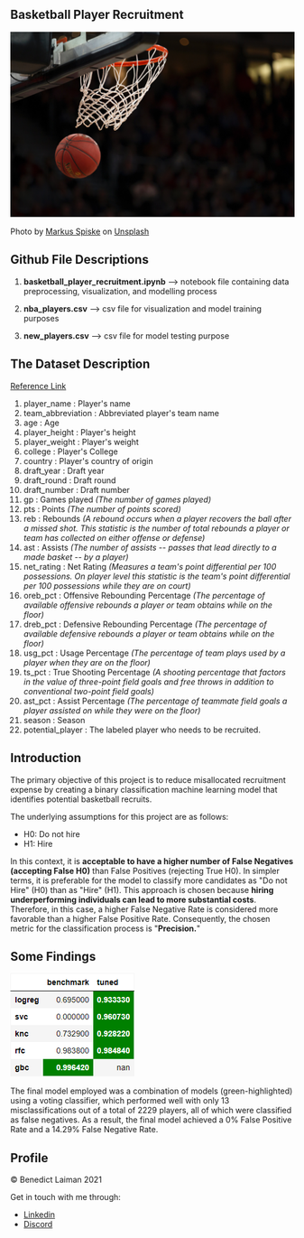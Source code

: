 ## Basketball Player Recruitment


![markus](pic/markus.JPG)


Photo by [Markus Spiske](https://unsplash.com/@neonbrand) on [Unsplash](https://unsplash.com/photos/BfphcCvhl6E)

## Github File Descriptions

1. __basketball_player_recruitment.ipynb__ --> notebook file containing data preprocessing, visualization, and modelling process

2. **nba_players.csv** --> csv file for visualization and model training purposes

3. **new_players.csv**  --> csv file for model testing purpose

## The Dataset Description

[Reference Link](https://www.nba.com/stats/help/glossary#astpct)

1. player_name        : Player's name
2. team_abbreviation  : Abbreviated player's team name
3. age                : Age
4. player_height      : Player's height
5. player_weight      : Player's weight
6. college            : Player's College
7. country            : Player's country of origin
8. draft_year         : Draft year
9. draft_round        : Draft round
10. draft_number      : Draft number
11. gp                : Games played *(The number of games played)*
12. pts               : Points *(The number of points scored)*
13. reb               : Rebounds *(A rebound occurs when a player recovers the ball after a missed shot. This statistic is the number of total rebounds a player or team has collected on either offense or defense)*
14. ast               : Assists *(The number of assists -- passes that lead directly to a made basket -- by a player)*
15. net_rating        : Net Rating *(Measures a team's point differential per 100 possessions. On player level this statistic is the team's point differential per 100 possessions while they are on court)*
16. oreb_pct          : Offensive Rebounding Percentage *(The percentage of available offensive rebounds a player or team obtains while on the floor)*
17. dreb_pct          : Defensive Rebounding Percentage *(The percentage of available defensive rebounds a player or team obtains while on the floor)*
18. usg_pct           : Usage Percentage *(The percentage of team plays used by a player when they are on the floor)*
19. ts_pct            : True Shooting Percentage *(A shooting percentage that factors in the value of three-point field goals and free throws in addition to conventional two-point field goals)*
20. ast_pct           : Assist Percentage *(The percentage of teammate field goals a player assisted on while they were on the floor)*
21. season            : Season
22. potential_player  : The labeled player who needs to be recruited.

## Introduction

The primary objective of this project is to reduce misallocated recruitment expense by creating a binary classification machine learning model that identifies potential basketball recruits.

The underlying assumptions for this project are as follows:

- H0: Do not hire
- H1: Hire

In this context, it is **acceptable to have a higher number of False Negatives (accepting False H0)** than False Positives (rejecting True H0). In simpler terms, it is preferable for the model to classify more candidates as "Do not Hire" (H0) than as "Hire" (H1). This approach is chosen because **hiring underperforming individuals can lead to more substantial costs**. Therefore, in this case, a higher False Negative Rate is considered more favorable than a higher False Positive Rate. Consequently, the chosen metric for the classification process is "**Precision.**"

## Some Findings

![highlighted_df](pic/highlighted_df.png)

The final model employed was a combination of models (green-highlighted) using a voting classifier, which performed well with only 13 misclassifications out of a total of 2229 players, all of which were classified as false negatives. As a result, the final model achieved a 0% False Positive Rate and a 14.29% False Negative Rate.

## Profile

© Benedict Laiman 2021

Get in touch with me through:

- [Linkedin](https://www.linkedin.com/in/benedict-laiman-60401319a/)
- [Discord](https://discordapp.com/users/525654231940857867/)